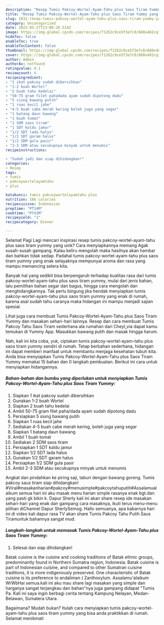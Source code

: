 ```yaml
---
description: "Resep Tumis Pakcoy-Wortel-Ayam-Tahu plus Saos Tiram Yummy yang Lezat Sekali, Enak"
title: "Resep Tumis Pakcoy-Wortel-Ayam-Tahu plus Saos Tiram Yummy yang Lezat Sekali, Enak"
slug: 1032-resep-tumis-pakcoy-wortel-ayam-tahu-plus-saos-tiram-yummy-yang-lezat-sekali-enak
category: Uncategorized
date: 2023-05-27T23:09:28.514Z
image: https://img-global.cpcdn.com/recipes/f1262c9ce5f3e7c8/680x482cq70/tumis-pakcoy-wortel-ayam-tahu-plus-saos-tiram-yummy-foto-resep-utama.jpg
hideToc: false
enableToc: true
enableTocContent: false
thumbnail: https://img-global.cpcdn.com/recipes/f1262c9ce5f3e7c8/680x482cq70/tumis-pakcoy-wortel-ayam-tahu-plus-saos-tiram-yummy-foto-resep-utama.jpg
cover: https://img-global.cpcdn.com/recipes/f1262c9ce5f3e7c8/680x482cq70/tumis-pakcoy-wortel-ayam-tahu-plus-saos-tiram-yummy-foto-resep-utama.jpg
author: Admin
authorAv: notfound
ratingvalue: 4.1
reviewcount: 4
recipeingredient:
- "1 ikat pakcoy sudah dibersihkan"
- "1-2 buah Wortel"
- "2 buah tahu kedelai"
- "50-75 gram filet pahadada ayam sudah dipotong dadu"
- "5 siung bawang putih"
- "1 ruas kecil jahe"
- "4-5 buah cabe merah kering boleh juga yang segar"
- "1 batang daun bawang"
- "1 buah tomat"
- "2 SDM saos tiram"
- "1 SDT kaldu jamur"
- "1/2 SDT lada halus"
- "1/2 SDT garam halus"
- "1/2 SDM gula pasir"
- "2-3 SDM atau secukupnya minyak untuk menumis"
recipeinstructions:

- "Sudah jadi dan siap dihidangkan!"
categories:
- Resep
tags:
- tumis
- pakcoywortelayamtahu
- plus

katakunci: tumis pakcoywortelayamtahu plus 
nutrition: 166 calories
recipecuisine: Indonesian
preptime: "PT14M"
cooktime: "PT43M"
recipeyield: "1"
recipecategory: Dinner

---
```



Selamat Pagi Lagi mencari inspirasi resep tumis pakcoy-wortel-ayam-tahu plus saos tiram yummy yang unik? Cara menyiapkannya memang Agak susah-susah gampang. Kalau keliru mengolah maka hasilnya akan hambar dan bahkan tidak sedap. Padahal tumis pakcoy-wortel-ayam-tahu plus saos tiram yummy yang enak selayaknya mempunyai aroma dan rasa yang mampu memancing selera kita.


Banyak hal yang sedikit bisa berpengaruh terhadap kualitas rasa dari tumis pakcoy-wortel-ayam-tahu plus saos tiram yummy, mulai dari jenis bahan, lalu pemilihan bahan segar dan bagus, hingga cara mengolah dan menghidangkannya. Tak perlu bingung jika hendak menyiapkan tumis pakcoy-wortel-ayam-tahu plus saos tiram yummy yang enak di rumah, karena asal sudah tahu caranya maka hidangan ini mampu menjadi sajian spesial.

Lihat juga cara membuat Tumis Pakcoy-Wortel-Ayam-Tahu plus Saos Tiram Yummy dan masakan sehari-hari lainnya. Resep dan cara membuat Tumis Pakcoy Tahu Saos Tiram sederhana ala rumahan dari Cheyl_via dapat kamu temukan di Yummy App. Masukkan bawang putih dan masak hingga harum.


Nah, kali ini kita coba, yuk, ciptakan tumis pakcoy-wortel-ayam-tahu plus saos tiram yummy sendiri di rumah. Tetap berbahan sederhana, hidangan ini dapat memberi manfaat untuk membantu menjaga kesehatan tubuh kita. Anda bisa menyiapkan Tumis Pakcoy-Wortel-Ayam-Tahu plus Saos Tiram Yummy memakai 15 bahan dan 0 langkah pembuatan. Berikut ini cara untuk menyiapkan hidangannya.

<!--inarticleads1-->

##### Bahan-bahan dan bumbu yang diperlukan untuk menyiapkan Tumis Pakcoy-Wortel-Ayam-Tahu plus Saos Tiram Yummy:

1. Siapkan 1 ikat pakcoy sudah dibersihkan
1. Gunakan 1-2 buah Wortel
1. Siapkan 2 buah tahu kedelai
1. Ambil 50-75 gram filet paha/dada ayam sudah dipotong dadu
1. Persiapkan 5 siung bawang putih
1. Siapkan 1 ruas kecil jahe
1. Sediakan 4-5 buah cabe merah kering, boleh juga yang segar
1. Siapkan 1 batang daun bawang
1. Ambil 1 buah tomat
1. Sediakan 2 SDM saos tiram
1. Persiapkan 1 SDT kaldu jamur
1. Siapkan 1/2 SDT lada halus
1. Gunakan 1/2 SDT garam halus
1. Persiapkan 1/2 SDM gula pasir
1. Ambil 2-3 SDM atau secukupnya minyak untuk menumis


Angkat dan pindahkan ke piring saji, taburi dengan bawang goreng. Tumis pakcoy saus tiram siap dihidangkan! #Viral#masakanharian#pakcoy#menusimple#pakcoytahuputih#Assalamualaikum semua hari ini aku masak menu harian simple rasanya enak bgt.dan yang pasti gk bikin k. Dapur Sherly kali ini akan share resep ide masakan sehari-hari yang enak dan gampang cara masaknya, ikuti terus menu-menu pilihan diChannel Dapur SherlySemog. Hallo semuanya, apa kabarnya hari ini di video kali dapur rasa TV akan share Tumis Pakcoy Tahu Putih Saus Tiramuntuk bahannya sangat mud. 

<!--inarticleads2-->

##### Langkah-langkah untuk memasak Tumis Pakcoy-Wortel-Ayam-Tahu plus Saos Tiram Yummy:


1. Selesai dan siap dihidangkan!

Batak cuisine is the cuisine and cooking traditions of Batak ethnic groups, predominantly found in Northern Sumatra region, Indonesia. Batak cuisine is part of Indonesian cuisine, and compared to other Sumatran cuisine traditions, it is more indigenously preserved. One characteristic of Batak cuisine is its preference to andaliman ( Zanthoxylum. Assalamu&#39;alaikum WrWbHai semua.kali ini aku mau share lagi masakan yang simple dan harganya sangat terjangkau dan bahan&#34;nya juga gampang didapat &#34;Tumis Pa. Kali ini saya ingin berbagi cerita tentang Kampung Nelayan, Medan-Belawan, Sumatera Utara. 

Bagaimana? Mudah bukan? Itulah cara menyiapkan tumis pakcoy-wortel-ayam-tahu plus saos tiram yummy yang bisa anda praktikkan di rumah. Selamat menikmati
